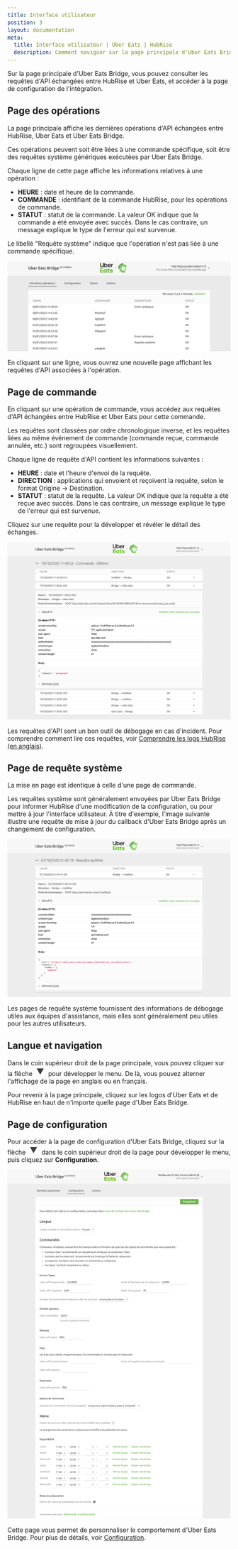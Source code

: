 ```yaml
---
title: Interface utilisateur
position: 3
layout: documentation
meta:
  title: Interface utilisateur | Uber Eats | HubRise
  description: Comment naviguer sur la page principale d'Uber Eats Bridge pour accéder aux informations sur les commandes et personnaliser son comportement.
---
```


Sur la page principale d'Uber Eats Bridge, vous pouvez consulter les requêtes d'API échangées entre HubRise et Uber Eats, et accéder à la page de configuration de l'intégration.

## Page des opérations

La page principale affiche les dernières opérations d'API échangées entre HubRise, Uber Eats et Uber Eats Bridge.

Ces opérations peuvent soit être liées à une commande spécifique, soit être des requêtes système génériques exécutées par Uber Eats Bridge.

Chaque ligne de cette page affiche les informations relatives à une opération :

- **HEURE** : date et heure de la commande.
- **COMMANDE** : identifiant de la commande HubRise, pour les opérations de commande.
- **STATUT** : statut de la commande. La valeur OK indique que la commande a été envoyée avec succès. Dans le cas contraire, un message explique le type de l'erreur qui est survenue.

Le libellé "Requête système" indique que l'opération n'est pas liée à une commande spécifique.

![Page des opérations d'Uber Eats Bridge développée par HubRise](./images/003-2x-main-page.png)

En cliquant sur une ligne, vous ouvrez une nouvelle page affichant les requêtes d'API associées à l'opération.

## Page de commande

En cliquant sur une opération de commande, vous accédez aux requêtes d'API échangées entre HubRise et Uber Eats pour cette commande.

Les requêtes sont classées par ordre chronologique inverse, et les requêtes liées au même événement de commande (commande reçue, commande annulée, etc.) sont regroupées visuellement.

Chaque ligne de requête d'API contient les informations suivantes :

- **HEURE** : date et l'heure d'envoi de la requête.
- **DIRECTION** : applications qui envoient et reçoivent la requête, selon le format Origine → Destination.
- **STATUT** : statut de la requête. La valeur OK indique que la requête a été reçue avec succès. Dans le cas contraire, un message explique le type de l'erreur qui est survenue.

Cliquez sur une requête pour la développer et révéler le détail des échanges.

![Page de commande sur Uber Eats Bridge](./images/004-order-logs.png)

Les requêtes d'API sont un bon outil de débogage en cas d'incident. Pour comprendre comment lire ces requêtes, voir [Comprendre les logs HubRise (en anglais)](/docs/hubrise-logs/).

## Page de requête système

La mise en page est identique à celle d'une page de commande.

Les requêtes système sont généralement envoyées par Uber Eats Bridge pour informer HubRise d'une modification de la configuration, ou pour mettre à jour l'interface utilisateur. À titre d'exemple, l'image suivante illustre une requête de mise à jour du callback d'Uber Eats Bridge après un changement de configuration.

![Page de requête système sur Uber Eats Bridge](./images/005-system-request.png)

Les pages de requête système fournissent des informations de débogage utiles aux équipes d'assistance, mais elles sont généralement peu utiles pour les autres utilisateurs.

## Langue et navigation

Dans le coin supérieur droit de la page principale, vous pouvez cliquer sur la flèche <InlineImage width="20" height="20">![icône fléchée](../images/arrow-icon.jpg)</InlineImage> pour développer le menu. De là, vous pouvez alterner l'affichage de la page en anglais ou en français.

Pour revenir à la page principale, cliquez sur les logos d'Uber Eats et de HubRise en haut de n'importe quelle page d'Uber Eats Bridge.

## Page de configuration

Pour accéder à la page de configuration d'Uber Eats Bridge, cliquez sur la flèche <InlineImage width="20" height="20">![icône fléchée](../images/arrow-icon.jpg)</InlineImage> dans le coin supérieur droit de la page pour développer le menu, puis cliquez sur **Configuration**.

![Page de configuration sur Uber Eats Bridge](./images/002-configuration-page.png)

Cette page vous permet de personnaliser le comportement d'Uber Eats Bridge. Pour plus de détails, voir [Configuration](/apps/uber-eats/configuration).
